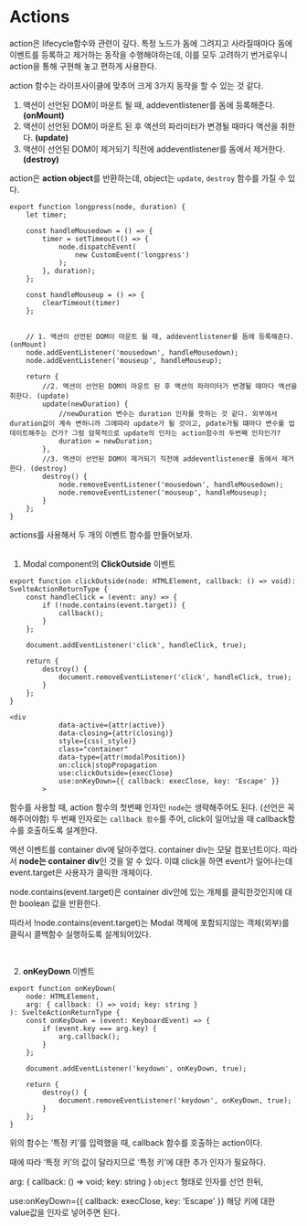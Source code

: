 # Actions

action은 lifecycle함수와 관련이 깊다. 특정 노드가 돔에 그려지고 사라질때마다 돔에 이벤트를 등록하고 제거하는 동작을 수행해야하는데, 이를 모두 고려하기 번거로우니 action을 통해 구현해 놓고 편하게 사용한다.

action 함수는 라이프사이클에 맞추어 크게 3가지 동작을 할 수 있는 것 같다.

1. 액션이 선언된 DOM이 마운트 될 때, addeventlistener를 돔에 등록해준다. **(onMount)**
2. 액션이 선언된 DOM이 마운트 된 후 액션의 파라미터가 변경될 때마다 액션을 취한다. **(update)**
3. 액션이 선언된 DOM이 제거되기 직전에 addeventlistener를 돔에서 제거한다. **(destroy)**

action은 **action object**를 반환하는데, object는 `update`, `destroy` 함수를 가질 수 있다.

```
export function longpress(node, duration) {
	let timer;

	const handleMousedown = () => {
		timer = setTimeout(() => {
			node.dispatchEvent(
				new CustomEvent('longpress')
			);
		}, duration);
	};

	const handleMouseup = () => {
		clearTimeout(timer)
	};


    // 1. 액션이 선언된 DOM이 마운트 될 때, addeventlistener를 돔에 등록해준다. (onMount)
	node.addEventListener('mousedown', handleMousedown);
	node.addEventListener('mouseup', handleMouseup);

	return {
        //2. 액션이 선언된 DOM이 마운트 된 후 액션의 파라미터가 변경될 때마다 액션을 취한다. (update)
		update(newDuration) {
            //newDuration 변수는 duration 인자를 뜻하는 것 같다. 외부에서 duration값이 계속 변하니까 그에따라 update가 될 것이고, pdate가될 떄마다 변수를 업데이트해주는 건가? 그럼 암묵적으로 update의 인자는 action함수의 두번째 인자인가?
			duration = newDuration;
		},
        //3. 액션이 선언된 DOM이 제거되기 직전에 addeventlistener를 돔에서 제거한다. (destroy)
		destroy() {
			node.removeEventListener('mousedown', handleMousedown);
			node.removeEventListener('mouseup', handleMouseup);
		}
	};
}
```

actions를 사용해서 두 개의 이벤트 함수를 만들어보자.
<br />
<br />

1. Modal component의 **ClickOutside** 이벤트

```
export function clickOutside(node: HTMLElement, callback: () => void): SvelteActionReturnType {
	const handleClick = (event: any) => {
		if (!node.contains(event.target)) {
			callback();
		}
	};

	document.addEventListener('click', handleClick, true);

	return {
		destroy() {
			document.removeEventListener('click', handleClick, true);
		}
	};
}
```

```
<div
			data-active={attr(active)}
			data-closing={attr(closing)}
			style={css(_style)}
			class="container"
			data-type={attr(modalPosition)}
			on:click|stopPropagation
			use:clickOutside={execClose}
			use:onKeyDown={{ callback: execClose, key: 'Escape' }}
		>
```

함수를 사용할 때, action 함수의 첫번째 인자인 `node`는 생략해주어도 된다. (선언은 꼭 해주어야함)
두 번째 인자로는 `callback 함수`를 주어, click이 일어났을 때 callback함수를 호출하도록 설계한다.
<br />

액션 이벤트를 container div에 달아주었다. container div는 모달 컴포넌트이다. 따라서 **node는 container div**인 것을 알 수 있다.
이떄 click을 하면 event가 일어나는데 event.target은 사용자가 클릭한 개체이다.

node.contains(event.target)은 container div안에 있는 개체를 클릭한것인지에 대한 boolean 값을 반환한다.

따라서 !node.contains(event.target)는 Modal 객체에 포함되지않는 객체(외부)를 클릭시 콜백함수 실행하도록 설계되어있다.

<br />

2. **onKeyDown** 이벤트

```
export function onKeyDown(
	node: HTMLElement,
	arg: { callback: () => void; key: string }
): SvelteActionReturnType {
	const onKeyDown = (event: KeyboardEvent) => {
		if (event.key === arg.key) {
			arg.callback();
		}
	};

	document.addEventListener('keydown', onKeyDown, true);

	return {
		destroy() {
			document.removeEventListener('keydown', onKeyDown, true);
		}
	};
}

```

위의 함수는 ‘특정 키’를 입력했을 때, callback 함수를 호출하는 action이다.

때에 따라 ‘특정 키’의 값이 달라지므로 ‘특정 키’에 대한 추가 인자가 필요하다.

arg: { callback: () => void; key: string } `object` 형태로 인자를 선언 한뒤,

use:onKeyDown={{ callback: execClose, key: 'Escape' }} 해당 키에 대한 value값을 인자로 넣어주면 된다.
